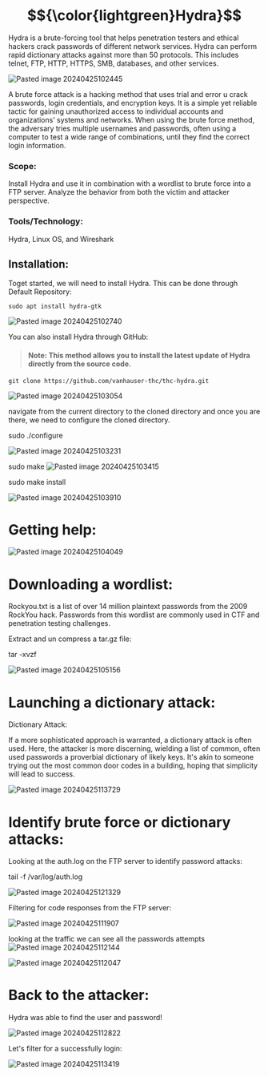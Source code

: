 # $${\color{lightgreen}Hydra}$$

Hydra is a brute-forcing tool that helps penetration testers and ethical hackers crack passwords of different network services. Hydra can perform rapid dictionary attacks against more than 50 protocols. This includes telnet, FTP, HTTP, HTTPS, SMB, databases, and other services.

![Pasted image 20240425102445](https://github.com/lm3nitro/Projects/assets/55665256/09f19037-82c2-4b5f-902f-7f006f8bac69)

A brute force attack is a hacking method that uses trial and error u crack passwords, login credentials, and encryption keys. It is a simple yet reliable tactic for gaining unauthorized access to individual accounts and organizations’ systems and networks. When using the brute force method, the adversary tries multiple usernames and passwords, often using a computer to test a wide range of combinations, until they find the correct login information. 

### Scope:

Install Hydra and use it in combination with a wordlist to brute force into a FTP server. Analyze the behavior from both the victim and attacker perspective. 

### Tools/Technology:

Hydra, Linux OS, and Wireshark

## Installation:

Toget started, we will need to install Hydra. This can be done through Default Repository:

```
sudo apt install hydra-gtk
```

![Pasted image 20240425102740](https://github.com/lm3nitro/Projects/assets/55665256/571afd57-9b44-46e3-a298-935b7d6aadd7)

You can also install Hydra through GitHub:

>#### Note: This method allows you to install the latest update of Hydra directly from the source code. 

```
git clone https://github.com/vanhauser-thc/thc-hydra.git
```

![Pasted image 20240425103054](https://github.com/lm3nitro/Projects/assets/55665256/f06aec44-a7fc-429d-881c-40e23fe5b9ed)

navigate from the current directory to the cloned directory and once you are there, we need to configure the cloned directory.


sudo ./configure

![Pasted image 20240425103231](https://github.com/lm3nitro/Projects/assets/55665256/6c2e8e51-89e7-4436-ac12-343dd9f03df5)

sudo make
![Pasted image 20240425103415](https://github.com/lm3nitro/Projects/assets/55665256/94581dab-8b5f-43b5-894a-b481004a8aa4)



sudo make install 

![Pasted image 20240425103910](https://github.com/lm3nitro/Projects/assets/55665256/0dd3d797-782f-403f-855d-328f475e3e5a)

# Getting help:

![Pasted image 20240425104049](https://github.com/lm3nitro/Projects/assets/55665256/47a11fda-374a-4f1a-a1f7-57d22745f3bc)





# Downloading a wordlist:



Rockyou.txt is a list of over 14 million plaintext passwords from the 2009 RockYou hack. Passwords from this wordlist are commonly used in CTF and penetration testing challenges.

Extract and un compress a tar.gz file:

tar -xvzf 

![Pasted image 20240425105156](https://github.com/lm3nitro/Projects/assets/55665256/cfe2b4bc-15b0-4cc6-be00-0c3ecdc2d1a3)





# Launching a dictionary attack:



Dictionary Attack:

If a more sophisticated approach is warranted, a dictionary attack is often used. Here, the attacker is more discerning, wielding a list of common, often used passwords a proverbial dictionary of likely keys. It's akin to someone trying out the most common door codes in a building, hoping that simplicity will lead to success.

![Pasted image 20240425113729](https://github.com/lm3nitro/Projects/assets/55665256/6636406e-5606-41d9-b5e5-d258b0f132d3)




# Identify brute force or dictionary  attacks:


Looking at the auth.log on the FTP server to identify password attacks: 

tail -f /var/log/auth.log

![Pasted image 20240425121329](https://github.com/lm3nitro/Projects/assets/55665256/10115dbb-125a-4523-841f-aa71b27b11e1)



Filtering for code responses from the FTP server: 



![Pasted image 20240425111907](https://github.com/lm3nitro/Projects/assets/55665256/e352fe63-5655-437b-9a56-0e5a4ef7022f)


looking at the traffic we can see all the passwords attempts 
![Pasted image 20240425112144](https://github.com/lm3nitro/Projects/assets/55665256/a5b493a4-6b91-4c69-94cc-28d9de3947e0)


![Pasted image 20240425112047](https://github.com/lm3nitro/Projects/assets/55665256/62fcfb08-c01a-4a9a-98d0-9234d0551f5e)



# Back to the attacker:

Hydra was able to find the user and password! 

![Pasted image 20240425112822](https://github.com/lm3nitro/Projects/assets/55665256/16e25ebe-5915-40e8-a028-c644dffe7635)


Let's filter for a successfully login:  


![Pasted image 20240425113419](https://github.com/lm3nitro/Projects/assets/55665256/bf46f1b2-0ac2-4ba7-b542-7193b5d49db8)


